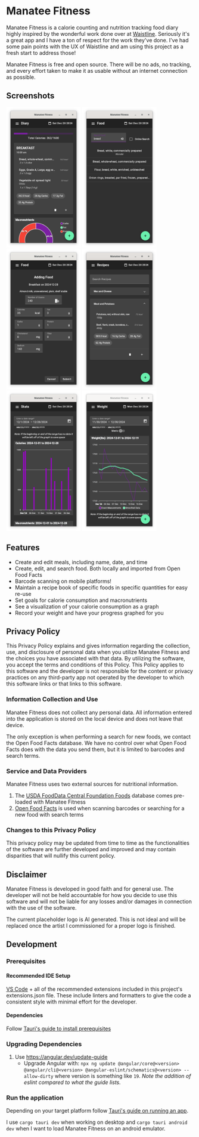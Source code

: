 # Manatee Fitness

Manatee Fitness is a calorie counting and nutrition tracking food diary highly inspired by the wonderful work done over at [Waistline](https://github.com/davidhealey/waistline). Seriously it's a great app and I have a ton of respect for the work they've done. I've had some pain points with the UX of Waistline and am using this project as a fresh start to address those!

Manatee Fitness is free and open source. There will be no ads, no tracking, and every effort taken to make it as usable without an internet connection as possible.

## Screenshots
<p float="left">
    <img src="./screenshots/diary.png" width="200" />
    <img src="./screenshots/search_foods.png" width="200" />
    <img src="./screenshots/add_mealfood.png" width="200" />
    <img src="./screenshots/recipes.png" width="200" />
    <img src="./screenshots/calorie_graph.png" width="200" />
    <img src="./screenshots/weight_graph.png" width="200" />
</p>

## Features

- Create and edit meals, including name, date, and time
- Create, edit, and search food. Both locally and imported from Open Food Facts
- Barcode scanning on mobile platforms!
- Maintain a recipe book of specific foods in specific quantities for easy re-use
- Set goals for calorie consumption and macronutrients
- See a visualization of your calorie consumption as a graph
- Record your weight and have your progress graphed for you

## Privacy Policy

This Privacy Policy explains and gives information regarding the collection, use, and disclosure of personal data when you utilize Manatee Fitness and the choices you have associated with that data. By utilizing the software, you accept the terms and conditions of this Policy. This Policy applies to this software and the developer is not responsible for the content or privacy practices on any third-party app not operated by the developer to which this software links or that links to this software.

### Information Collection and Use

Manatee Fitness does not collect any personal data. All information entered into the application is stored on the local device and does not leave that device. 

The only exception is when performing a search for new foods, we contact the Open Food Facts database. We have no control over what Open Food Facts does with the data you send them, but it is limited to barcodes and search terms.

### Service and Data Providers

Manatee Fitness uses two external sources for nutritional information.

1. The [USDA FoodData Central Foundation Foods](https://fdc.nal.usda.gov/Foundation_Foods_Documentation) database comes pre-loaded with Manatee Fitness
2. [Open Food Facts](https://world.openfoodfacts.org/) is used when scanning barcodes or searching for a new food with search terms

### Changes to this Privacy Policy
This privacy policy may be updated from time to time as the functionalities of the software are further developed and improved and may contain disparities that will nullify this current policy.


## Disclaimer
Manatee Fitness is developed in good faith and for general use. The developer will not be held accountable for how you decide to use this software and will not be liable for any losses and/or damages in connection with the use of the software.

The current placeholder logo is AI generated. This is not ideal and will be replaced once the artist I commissioned for a proper logo is finished.

## Development

### Prerequisites

#### Recommended IDE Setup

[VS Code](https://code.visualstudio.com/) + all of the recommended extensions included in this project's extensions.json file. These include linters and formatters to give the code a consistent style with minimal effort for the developer.

#### Dependencies

Follow [Tauri's guide to install prerequisites](https://v2.tauri.app/start/prerequisites/)

### Upgrading Dependencies

1. Use https://angular.dev/update-guide
    - Upgrade Angular with: `npx ng update @angular/core@<version> @angular/cli@<version> @angular-eslint/schematics@<version> --allow-dirty` where version is something like `19`. *Note the addition of eslint compared to what the guide lists.*


### Run the application

Depending on your target platform follow [Tauri's guide on running an app](https://v2.tauri.app/develop/).

I use `cargo tauri dev` when working on desktop and `cargo tauri android dev` when I want to load Manatee Fitness on an android emulator.
